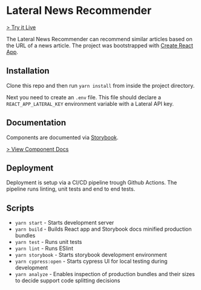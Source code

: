 # Lateral News Recommender

[> Try it Live](https://lateral-news-recommender.now.sh)

The Lateral News Recommender can recommend similar articles based on the URL of a news article. The project was bootstrapped with [Create React App](https://github.com/facebook/create-react-app).

## Installation

Clone this repo and then run `yarn install` from inside the project directory.

Next you need to create an `.env` file. This file should declare a `REACT_APP_LATERAL_KEY` environment variable with a Lateral API key.

## Documentation

Components are documented via [Storybook](https://storybook.js.org/).

[> View Component Docs](https://lateral-news-recommender.now.sh/storybook/index.html)

## Deployment

Deployment is setup via a CI/CD pipeline trough Github Actions. The pipeline runs linting, unit tests and end to end tests.

## Scripts

- `yarn start` - Starts development server
- `yarn build` - Builds React app and Storybook docs minified production bundles
- `yarn test` - Runs unit tests
- `yarn lint` - Runs ESlint
- `yarn storybook` - Starts storybook development environment
- `yarn cypress:open` - Starts cypress UI for local testing during development
- `yarn analyze` - Enables inspection of production bundles and their sizes to decide support code splitting decisions
